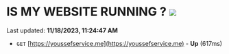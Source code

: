 # IS MY WEBSITE RUNNING ? [![](https://img.shields.io/static/v1?label=Sponsor&message=%E2%9D%A4&logo=GitHub&color=%23fe8e86)](https://github.com/sponsors/<username>)

Last updated: **11/18/2023, 11:24:47 AM**

- `GET` [https://youssefservice.me](https://youssefservice.me) - **Up** (617ms)

